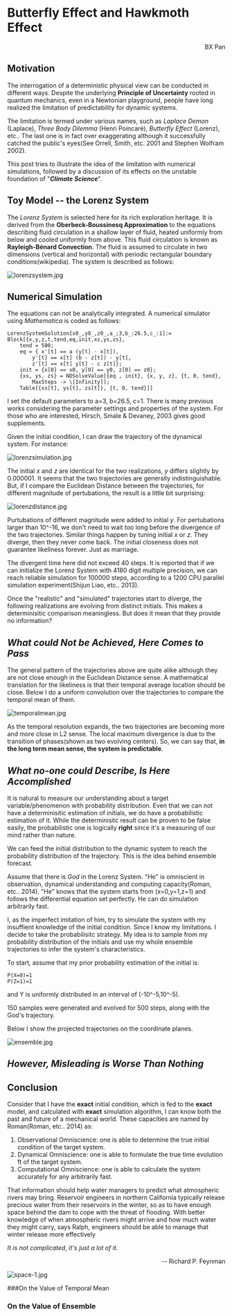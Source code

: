 
# Butterfly Effect and Hawkmoth Effect

<div style="text-align: right"> BX Pan </div>

## Motivation

The interrogation of a deterministic physical view can be conducted in different ways. Despite the underlying **Principle of Uncertainty** rooted in quantum mechanics, even in a Newtonian playground, people have long realized the limitation of predictability for dynamic systems. 

The limitation is termed under various names, such as *Laplace Demon* (Laplace), *Three Body Dilemma* (Henri Poincaré), *Butterfly Effect* (Lorenz), etc.. The last one is in fact over exaggerating although it successfully catched the public's eyes(See Orrell, Smith, etc. 2001 and Stephen Wolfram 2002).  

This post tries to illustrate the idea of the limitation with numerical simulations, followed by a discussion of its effects on the unstable foundation of "***Climate Science***". 


## Toy Model -- the Lorenz System

The *Lorenz System* is selected here for its rich exploration heritage. It is derived from the **Oberbeck-Boussinesq Approximation** to the equations describing fluid circulation in a shallow layer of fluid, heated uniformly from below and cooled uniformly from above. This fluid circulation is known as **Rayleigh-Bénard Convection**. The fluid is assumed to circulate in two dimensions (vertical and horizontal) with periodic rectangular boundary conditions(wikipedia). The system is described as follows:

![lorenzsystem.jpg](https://raw.githubusercontent.com/lambdamore/lambdamore.github.io/master/figures/lorenz/lorenzsystem.jpg)

## Numerical Simulation

The equations can not be analytically integrated. A numerical simulator using *Mathematica* is coded as follows:

	LorenzSystemSolution[x0_,y0_,z0_,a_;3,b_:26.5,c_:1]:=
	Block[{x,y,z,t,tend,eq,init,xs,ys,zs},
		tend = 500;
		eq = { x'[t] == a (y[t] - x[t]), 
          	y'[t] == x[t] (b - z[t]) - y[t], 
          	z'[t] == x[t] y[t] - c z[t]};
		init = {x[0] == x0, y[0] == y0, z[0] == z0};
		{xs, ys, zs} = NDSolveValue[{eq , init}, {x, y, z}, {t, 0, tend},
			MaxSteps -> \[Infinity]];
		Table[{xs[t], ys[t], zs[t]}, {t, 0, tend}]]
		
I set the default parameters to a=3, b=26.5, c=1. There is many previous works considering the parameter settings and properties of the system. For those who are interested, Hirsch, Smale & Devaney, 2003 gives good supplements. 

Given the initial condition, I can draw the trajectory of the dynamical system. For instance:
 
![lorenzsimulation.jpg](https://raw.githubusercontent.com/lambdamore/lambdamore.github.io/master/figures/lorenz/lorenzsimulation.jpg)
 	
The initial *x* and *z* are identical for the two realizations, *y* differs slightly by 0.000001. It seems that the two trajectories are generally indistinguishable. But, if I compare the Euclidean Distance between the trajectories, for different magnitude of pertubations, the result is a little bit surprising:

![lorenzdistance.jpg](https://raw.githubusercontent.com/lambdamore/lambdamore.github.io/master/figures/lorenz/lorenzdistance.jpg)

Purtubations of different magnitude were added to initial *y*. For pertubations larger than 10^-16, we don't need to wait too long before the divergence of the two trajectories.  Similar things happen by tuning initial *x* or *z*. They diverge, then they never come back. The initial closeness does not guarantee likeliness forever. Just as marriage.

The divergent time here did not exceed 40 steps. It is reported that if we can initialize the Lorenz System with 4180 digit multiple precision, we can reach reliable simulation for 100000 steps, according to a 1200 CPU parallel simulation experiment(Shijun Liao, etc.. 2013). 


Once the "realistic" and "simulated" trajectories start to diverge, the following realizations are evolving from distinct initials. This makes a determinisitic comparison meaningless. But does it mean that they provide no information? 

## *What could Not be Achieved, Here Comes to Pass*          


The general pattern of the  trajectories above are quite alike although they are not close enough in the Euclidean Distance sense. A mathematical translation for the likeliness is that their temporal average location should be close. Below I do a uniform convolution over the trajectories to compare the temporal mean of them. 

![temporalmean.jpg](https://raw.githubusercontent.com/lambdamore/lambdamore.github.io/master/figures/lorenz/lorenzetemporalmean.jpg)

As the temporal resolution expands, the two trajectories are becoming more and more close in L2	sense. The local maximum divergence is due to the transition of phases(shown as two evolving centers). So, we can say that, **in the long term mean sense, the system is predictable**.


## *What no-one could Describe, Is Here Accomplished*


It is natural to measure our understanding about a target variable/phenomenon with probability distribution. Even that we can not have a determinisitic estimation of initials, we do have a probabilistic estimation of it. While the determinisitc result can be proven to be false easily, the probabilistic one is logically **right** since it's a measuring of our mind rather than nature.  

We can feed the initial distribution to the dynamic system to reach the probability distribution of the trajectory. This is the idea behind ensemble forecast. 

Assume that there is *God* in the Lorenz System. "He" is omniscient in observation, dynamical understanding and computing capacity(Roman, etc.. 2014). "He" knows that the system starts from (x=0,y=1,z=1) and follows the differential equation set perfectly. He can do simulation arbitrarily fast. 

I, as the imperfect imitation of him, try to simulate the system with my insuffient knowledge of the initial condition. Since I know my limitations. I decide to take the probabilisitc strategy. My idea is to sample from my probability distribution of the initials and use my whole ensemble trajectories to infer the system's characteristics. 

To start, assume that my prior probability estimation of the initial is:
	
	P(X=0)=1
	P(Z=1)=1

and Y is uniformly distributed in an interval of (-10^-5,10^-5). 

150 samples were generated and evolved for 500 steps, along with the God's trajectory. 

Below I show the projected trajectories on the coordinate planes. 

![ensemble.jpg](https://raw.githubusercontent.com/lambdamore/lambdamore.github.io/master/figures/lorenz/lorenzensemble.jpg)
## *However, Misleading is Worse Than Nothing*


## Conclusion

Consider that I have the **exact** initial condition, which is fed to the **exact** model, and calculated with **exact** simulation algorithm, I can know both the past and future of a mechanical world. These capacities are named by Roman(Roman, etc.. 2014) as:

1. Observational Omniscience: one is able to determine the true initialcondition of the target system.
2. Dynamical Omniscience: one is able to formulate the true time evolution ft 
of the target system.
3. Computational Omniscience: one is able to calculate the system accurately for any arbitrarily fast.


That information should help water managers
to predict what atmospheric rivers may
bring. Reservoir engineers in northern California
typically release precious water from
their reservoirs in the winter, so as to have
enough space behind the dam to cope with
the threat of flooding. With better knowledge
of when atmospheric rivers might
arrive and how much water they might carry,
says Ralph, engineers should be able to manage
that winter release more effectively

*It is not complicated, it's just a lot of it.* <div style="text-align: right"> -- Richard P. Feynman </div>

![space-1.jpg](https://raw.githubusercontent.com/lambdamore/lambdamore.github.io/master/figures/)

###On the Value of Temporal Mean
### On the Value of Ensemble